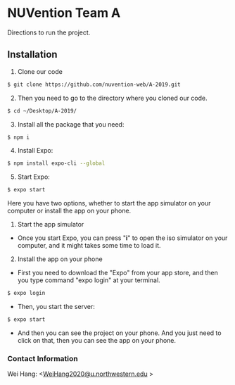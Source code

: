 # NUVention Team A

Directions to run the project.

## Installation
1. Clone our code

```sh
$ git clone https://github.com/nuvention-web/A-2019.git
```

2. Then you need to go to the directory where you cloned our code.

```sh
$ cd ~/Desktop/A-2019/
```

3. Install all the package that you need:

```sh
$ npm i
```

4. Install Expo:

```sh
$ npm install expo-cli --global
```

5. Start Expo:

```sh
$ expo start
```

Here you have two options, whether to start the app simulator on your computer or install the app on your phone.

1. Start the app simulator

* Once you start Expo, you can press "**i**" to open the iso simulator on your computer, and it might takes some time to load it.

2. Install the app on your phone

* First you need to download the "Expo" from your app store, and then you type command "expo login" at your terminal.

```sh
$ expo login
```

* Then, you start the server:

```sh
$ expo start
```

* And then you can see the project on your phone. And you just need to click on that, then you can see the app on your phone.


### Contact Information

Wei Hang: <WeiHang2020@u.northwestern.edu >
